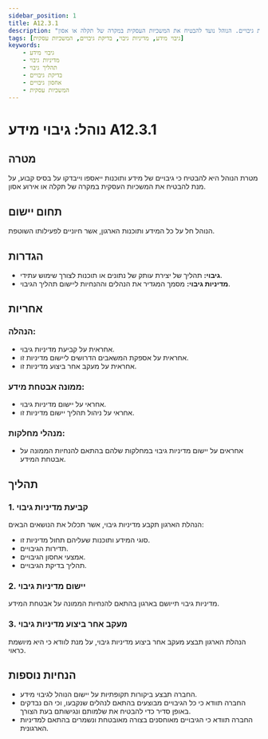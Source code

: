 ```yaml
---
sidebar_position: 1
title: A12.3.1
description: "נוהל גיבוי מידע כולל הגדרת תהליך גיבוי, תדירות, אמצעי אחסון ובדיקת גיבויים. הנוהל נועד להבטיח את המשכיות העסקית במקרה של תקלה או אסון."
tags: [גיבוי מידע, מדיניות גיבוי, בדיקת גיבויים, המשכיות עסקית]
keywords:
    - גיבוי מידע
    - מדיניות גיבוי
    - תהליך גיבוי
    - בדיקת גיבויים
    - אחסון גיבויים
    - המשכיות עסקית
---
```



# נוהל: גיבוי מידע A12.3.1
## מטרה
מטרת הנוהל היא להבטיח כי גיבויים של מידע ותוכנות ייאספו וייבדקו על בסיס קבוע, על מנת להבטיח את המשכיות העסקית במקרה של תקלה או אירוע אסון.

## תחום יישום
הנוהל חל על כל המידע ותוכנות הארגון, אשר חיוניים לפעילותו השוטפת.

## הגדרות
- **גיבוי:** תהליך של יצירת עותק של נתונים או תוכנות לצורך שימוש עתידי.
- **מדיניות גיבוי:** מסמך המגדיר את הנהלים וההנחיות ליישום תהליך הגיבוי.

## אחריות
### הנהלה:
- אחראית על קביעת מדיניות גיבוי.
- אחראית על אספקת המשאבים הדרושים ליישום מדיניות זו.
- אחראית על מעקב אחר ביצוע מדיניות זו.

### ממונה אבטחת מידע:
- אחראי על יישום מדיניות גיבוי.
- אחראי על ניהול תהליך יישום מדיניות זו.

### מנהלי מחלקות:
- אחראים על יישום מדיניות גיבוי במחלקות שלהם בהתאם להנחיות הממונה על אבטחת המידע.

## תהליך
### 1. קביעת מדיניות גיבוי
הנהלת הארגון תקבע מדיניות גיבוי, אשר תכלול את הנושאים הבאים:
- סוגי המידע ותוכנות שעליהם תחול מדיניות זו.
- תדירות הגיבויים.
- אמצעי אחסון הגיבויים.
- תהליך בדיקת הגיבויים.

### 2. יישום מדיניות גיבוי
מדיניות גיבוי תייושם בארגון בהתאם להנחיות הממונה על אבטחת המידע.

### 3. מעקב אחר ביצוע מדיניות גיבוי
הנהלת הארגון תבצע מעקב אחר ביצוע מדיניות גיבוי, על מנת לוודא כי היא מיושמת כראוי.

## הנחיות נוספות
- החברה תבצע ביקורות תקופתיות על יישום הנוהל לגיבוי מידע.
- החברה תוודא כי כל הגיבויים מבוצעים בהתאם לנהלים שנקבעו, וכי הם נבדקים באופן סדיר כדי להבטיח את שלמותם ונגישותם בעת הצורך.
- החברה תוודא כי הגיבויים מאוחסנים בצורה מאובטחת ונשמרים בהתאם למדיניות הארגונית.
